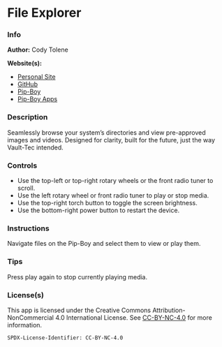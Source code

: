 # File Explorer

### Info

**Author:** Cody Tolene

**Website(s):**

- [Personal Site](https://www.CodyTolene.com)
- [GitHub](https://github.com/CodyTolene)
- [Pip-Boy](https://www.Pip-Boy.com)
- [Pip-Boy Apps](https://github.com/CodyTolene/pip-boy-apps)

### Description

Seamlessly browse your system’s directories and view pre-approved images and
videos. Designed for clarity, built for the future, just the way Vault-Tec
intended.

### Controls

- Use the top-left or top-right rotary wheels or the front radio tuner to
  scroll.
- Use the left rotary wheel or front radio tuner to play or stop media.
- Use the top-right torch button to toggle the screen brightness.
- Use the bottom-right power button to restart the device.

### Instructions

Navigate files on the Pip-Boy and select them to view or play them.

### Tips

Press play again to stop currently playing media.

### License(s)

This app is licensed under the Creative Commons Attribution-NonCommercial 4.0
International License. See
[CC-BY-NC-4.0](https://creativecommons.org/licenses/by-nc/4.0/) for more
information.

`SPDX-License-Identifier: CC-BY-NC-4.0`
